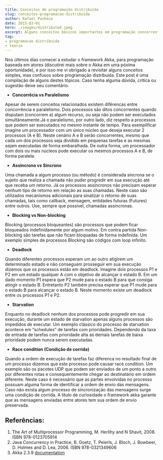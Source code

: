 ```yaml
---
title: Conceitos de programação distribuída
slug: conceitos-programacao-distribuida
author: Rafael Pacheco
date: 2015-03-01
hero: ./images/distributed.jpeg
excerpt: Alguns conceitos básicos importantes em programação concorrente e distribuída. 
tag: 
- programacao distribuida
- teoria
---
```


Nos últimos dias comecei a estudar o framework Akka, para programação baseada em atores (discutirei mais sobre o Akka em  uma póxima oportunidade), e por isso me vi obrigado a revisitar alguns conceitos simples, mas confusos sobre programação distribuída. Este post é uma compilação de alguns destes tópicos. Caso tenha alguma dúvida, crítica ou sugestão deixe seu comentário.

* **Concorrêcia vs Paralelismo**

Apesar de serem conceitos relacionados existem difêrencas entre concorrência e paralelismo.
Dois processos são ditos concorrentes quando disputam (concorrem a) algum recurso, ou seja não podem ser executados simultâneamente.Já o paralelismo, por outro lado, diz respeito a processos que podem ser executados no mesmo instante de tempo.
Para exemplificar imagine um processador com um único núcleo que deseja executar 2 processos (A e B). Neste cenário A e B serão concorrentes, mesmo que cada um dos processos seja dividido em pequenas tarefas e as mesmas sejam executadas de forma embaralhada.
De outra forma, um processador com dois ou mais núcleos pode executar os mesmos processos A e B, de forma paralela.

* **Assíncrono vs Síncrono**

Uma chamada a algum processo (ou método) é considerada síncrona se o sujeito que realiza a chamada não puder progredir em sua execução até que receba um retorno. Já os processos assíncronos não precisam esperar nenhum tipo de retorno em relação as suas chamadas. Neste caso são utilizados mecanismos adicionais para sinalizar o retorno de suas chamadas, tais como callback, mensagem, entidades futuras (Futures) entre outros. Use, sempre que possível, chamadas assíncronas.

* **Blocking vs Non-blocking**

Blocking (processos bloqueantes) são processos que podem ficar bloqueados indefinidamente por algum motivo. Em contra partida Non-blocking são tarefas que não ficam bloquadas de forma indefinida. Um exemplo simples de processos Blocking são códigos com loop infinito.

* **Deadlock**

Quando diferentes processos esperam um ao outro atigirem um determinado estado e não conseguem prosseguir em sua execução dizemos que os processos estão em deadlock. Imagine dois processos P1 e P2 em um estado qualquer A com o objetivo de alcançar o estado B. Em um dado momento P1 espera que P2 mude para o estado B para que consiga atingir o estado B. Entretanto P2 também precisa esperar que P1 mude para o estado B para alcançar o estado B. Neste momento existe um deadlock entre os processos P1 e P2.

* **Starvation**

Enquanto no deadlock nenhum dos processos pode progredir em sua execução, durante um estado de starvation apenas alguns processos são impedidos de executar. Um exemplo clássico do processo de starvation acontece em “schedules” de tarefas com prioridades. Dependendo da taxa de entrada de tarefas com prioridade alta as demais tarefas de baixa prioridade podem nunca serem executadas.

* **Race condition (Condição de corrida)**

Quando a ordem de execução de tarefas faz diferenca no resultado final de um processo dizemos que este processo pode causar race condition. Um exemplo são os pacotes UDP que podem ser enviados de um ponto a outro por diferentes rotas e consequentemente chegar ao destinatário em ordem diferente. Neste caso é necessário que as partes envolvidas no processo possuam alguma forma de identificar a ordem de envio das mensagens. Caso não exista algum processo de sincronização das mensagens surge uma condição de corrida.
A título de curiosidade o framework akka garante que as mensagens enviadas entre atores tem sua ordem de envio preservada.

## Referências:

1. The Art of Multiprocessor Programming, M. Herlihy and N Shavit, 2008. ISBN 978-0123705914
2. Java Concurrency in Practice, B. Goetz, T. Peierls, J. Bloch, J. Bowbeer, D. Holmes and D. Lea, 2006. ISBN 978-0321349606
3. Akka 2.3.9 [documentation](http://doc.akka.io/docs/akka/2.3.9/java.html)